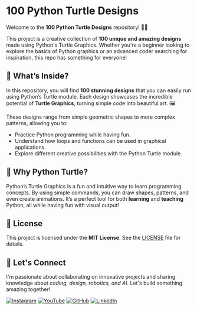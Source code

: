 # 100 Python Turtle Designs

Welcome to the **100 Python Turtle Designs** repository! 🐢✨

This project is a creative collection of **100 unique and amazing designs** made using Python's Turtle Graphics. Whether you're a beginner looking to explore the basics of Python graphics or an advanced coder searching for inspiration, this repo has something for everyone!

## 🎨 What’s Inside?
In this repository, you will find **100 stunning designs** that you can easily run using Python’s Turtle module. Each design showcases the incredible potential of **Turtle Graphics**, turning simple code into beautiful art. 🖼️

These designs range from simple geometric shapes to more complex patterns, allowing you to:
- Practice Python programming while having fun.
- Understand how loops and functions can be used in graphical applications.
- Explore different creative possibilities with the Python Turtle module.

## 🐍 Why Python Turtle?
Python’s Turtle Graphics is a fun and intuitive way to learn programming concepts. By using simple commands, you can draw shapes, patterns, and even create animations. It’s a perfect tool for both **learning** and **teaching** Python, all while having fun with visual output!

## 📜 License

This project is licensed under the **MIT License**. See the [LICENSE](LICENSE) file for details.

## 🌟 Let's Connect



I'm passionate about collaborating on innovative projects and sharing knowledge about *coding, design, robotics, and AI*. Let's build something amazing together!  



 [![Instagram](https://img.icons8.com/fluency/48/instagram-new.png)](https://www.instagram.com/sumittech_360)  [![YouTube](https://img.icons8.com/fluency/48/youtube-play.png)](https://youtube.com/channel/UCiPxbNaC7dloVut6Jc5xHIQ)  [![GitHub](https://img.icons8.com/fluency/48/github.png)](https://github.com/InnovativeSumit)  [![LinkedIn](https://img.icons8.com/fluency/48/linkedin.png)](https://www.linkedin.com/in/sumit-pal-40511a339) 



